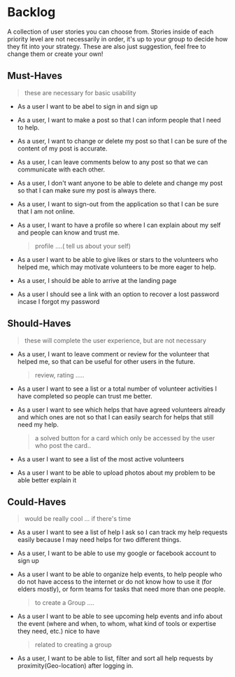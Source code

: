 # Backlog

A collection of user stories you can choose from. Stories inside of each priority level are not necessarily in order, it's up to your group to decide how they fit into your strategy. These are also just suggestion, feel free to change them or create your own!

## Must-Haves

> these are necessary for basic usability

- As a user I want to be abel to sign in and sign up
- As a user, I want to make a post so that I can inform people that I need to help.
- As a user, I want to change or delete my post so that I can be sure of the content of my post is accurate.
- As a user, I can leave comments below to any post so that we can communicate with each other.
- As a user, I don't want anyone to be able to delete and change my post so that I can make sure my post is always there.
- As a user, I want to sign-out from the application so that I can be sure that I am not online.
- As a user, I want to have a profile so where I can explain about my self and people can know and trust me.

  > profile ....( tell us about your self)

- As a user I want to be able to give likes or stars to the volunteers who helped me, which may motivate volunteers to be more eager to help.

- As a user, I should be able to arrive at the landing page

- As a user I should see a link with an option to recover a lost password incase I forgot my password

## Should-Haves

> these will complete the user experience, but are not necessary

- As a user, I want to leave comment or review for the volunteer that helped me, so that can be useful for other users in the future.

  > review, rating .....

- As a user I want to see a list or a total number of volunteer activities I have completed so people can trust me better.

- As a user I want to see which helps that have agreed volunteers already and which ones are not so that I can easily search for helps that still need my help.

  > a solved button for a card which only be accessed by the user who post the card..

- As a user I want to see a list of the most active volunteers
- As a user I want to be able to upload photos about my problem to be able better explain it

## Could-Haves

> would be really cool ... if there's time

- As a user I want to see a list of help I ask so I can track my help requests easily because I may need helps for two different things.

- As a user, I want to be able to use my google or facebook account to sign up

- As a user I want to be able to organize help events, to help people who do not have access to the internet or do not know how to use it (for elders mostly), or form teams for tasks that need more than one people.
  > to create a Group ....
- As a user I want to be able to see upcoming help events and info about the event (where and when, to whom, what kind of tools or expertise they need, etc.)
  nice to have
  > related to creating a group
- As a user, I want to be able to list, filter and sort all help requests by proximity(Geo-location) after logging in.
